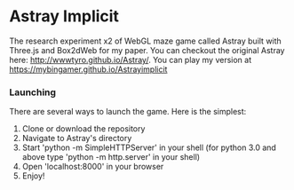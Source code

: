 # Astray Implicit

The research experiment x2 of WebGL maze game called Astray built with Three.js and Box2dWeb for my paper. You can checkout the original Astray here: http://wwwtyro.github.io/Astray/. You can play my version at https://mybingamer.github.io/Astrayimplicit

### Launching

There are several ways to launch the game. Here is the simplest:

1. Clone or download the repository
2. Navigate to Astray's directory
3. Start 'python -m SimpleHTTPServer' in your shell (for python 3.0 and above type 'python -m http.server' in your shell)
4. Open 'localhost:8000' in your browser
5. Enjoy!
